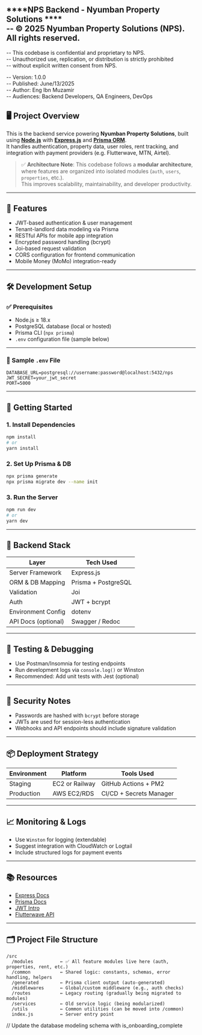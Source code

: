 ****NPS Backend - Nyumban Property Solutions ****  
--  © 2025 Nyumban Property Solutions (NPS). All rights reserved.  
--
--  This codebase is confidential and proprietary to NPS.  
--  Unauthorized use, replication, or distribution is strictly prohibited  
--  without explicit written consent from NPS.

--  Version: 1.0.0  
--  Published: June/13/2025  
--  Author: Eng Ibn Muzamir  
--  Audiences: Backend Developers, QA Engineers, DevOps

## 🖥️ Project Overview

This is the backend service powering **Nyumban Property Solutions**, built using [**Node.js**](https://nodejs.org/) with [**Express.js**](https://expressjs.com/) and [**Prisma ORM**](https://www.prisma.io/).  
It handles authentication, property data, user roles, rent tracking, and integration with payment providers (e.g. Flutterwave, MTN, Airtel).

> ✅ **Architecture Note**: This codebase follows a **modular architecture**, where features are organized into isolated modules (`auth`, `users`, `properties`, etc.).  
> This improves scalability, maintainability, and developer productivity.

---

## 📌 Features

- JWT-based authentication & user management
- Tenant-landlord data modeling via Prisma
- RESTful APIs for mobile app integration
- Encrypted password handling (bcrypt)
- Joi-based request validation
- CORS configuration for frontend communication
- Mobile Money (MoMo) integration-ready

---

## 🛠️ Development Setup

### ✅ Prerequisites

- Node.js ≥ 18.x
- PostgreSQL database (local or hosted)
- Prisma CLI (`npx prisma`)
- `.env` configuration file (sample below)

---

### 📁 Sample `.env` File

```env
DATABASE_URL=postgresql://username:password@localhost:5432/nps
JWT_SECRET=your_jwt_secret
PORT=5000
````

---

## 🚀 Getting Started

### 1. Install Dependencies

```bash
npm install
# or
yarn install
```

### 2. Set Up Prisma & DB

```bash
npx prisma generate
npx prisma migrate dev --name init
```

### 3. Run the Server

```bash
npm run dev
# or
yarn dev
```

---

## 🧩 Backend Stack

| Layer               | Tech Used           |
| ------------------- | ------------------- |
| Server Framework    | Express.js          |
| ORM & DB Mapping    | Prisma + PostgreSQL |
| Validation          | Joi                 |
| Auth                | JWT + bcrypt        |
| Environment Config  | dotenv              |
| API Docs (optional) | Swagger / Redoc     |

---

## 🧪 Testing & Debugging

* Use Postman/Insomnia for testing endpoints
* Run development logs via `console.log()` or Winston
* Recommended: Add unit tests with Jest (optional)

---

## 🔐 Security Notes

* Passwords are hashed with `bcrypt` before storage
* JWTs are used for session-less authentication
* Webhooks and API endpoints should include signature validation

---

## 📦 Deployment Strategy

| Environment | Platform       | Tools Used              |
| ----------- | -------------- | ----------------------- |
| Staging     | EC2 or Railway | GitHub Actions + PM2    |
| Production  | AWS EC2/RDS    | CI/CD + Secrets Manager |

---

## 📈 Monitoring & Logs

* Use `Winston` for logging (extendable)
* Suggest integration with CloudWatch or Logtail
* Include structured logs for payment events

---

## 📚 Resources

* [Express Docs](https://expressjs.com/)
* [Prisma Docs](https://www.prisma.io/docs)
* [JWT Intro](https://jwt.io/introduction/)
* [Flutterwave API](https://developer.flutterwave.com/)

---

## 🗂️ Project File Structure

```
/src
  /modules          ← ✅ All feature modules live here (auth, properties, rent, etc.)
  /common           ← Shared logic: constants, schemas, error handling, helpers
  /generated        ← Prisma client output (auto-generated)
  /middlewares      ← Global/custom middleware (e.g., auth checks)
  /routes           ← Legacy routing (gradually being migrated to modules)
  /services         ← Old service logic (being modularized)
  /utils            ← Common utilities (can be moved into /common)
  index.js          ← Server entry point
```


// Update the database modeling schema with is_onboarding_complete 